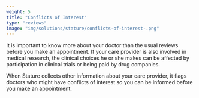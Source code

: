 ```yaml
---
weight: 5
title: "Conflicts of Interest"
type: "reviews"
image: "img/solutions/stature/conflicts-of-interest-.png"
---
```

It is important to know more about your doctor than the usual reviews before you make an appointment. If your care provider is also involved in medical research, the clinical choices he or she makes can be affected by participation in clinical trials or being paid by drug companies.

When Stature collects other information about your care provider, it flags doctors who might have conflicts of interest so you can be informed before you make an appointment.